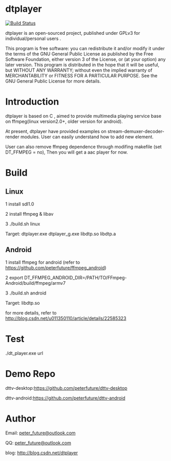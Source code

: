 dtplayer
====
[![Build Status](https://travis-ci.org/peterfuture/dtplayer_c.svg?branch=master)](https://travis-ci.org/peterfuture/dtplayer_c)

dtplayer is an open-sourced project, published under GPLv3 for individual/personal users .

This program is free software: you can redistribute it and/or modify it under the terms of the GNU General Public License as published by the Free Software Foundation, either version 3 of the License, or (at your option) any later version. This program is distributed in the hope that it will be useful, but WITHOUT ANY WARRANTY; without even the implied warranty of MERCHANTABILITY or FITNESS FOR A PARTICULAR PURPOSE. See the GNU General Public License for more details.

Introduction
====
dtplayer is based on C , aimed to provide multimedia playing service base on ffmpeg(linux version2.0+, older version for android).

At present, dtplayer have provided examples on stream-demuxer-decoder-render modules. User can easily understand how to add new element.

User can also remove ffmpeg dependence through modifing makefile (set DT_FFMPEG = no), Then you will get a aac player for now.

Build
====
Linux
----------------

1 install sdl1.0

2 install ffmpeg & libav

3 ./build.sh linux

Target: dtplayer.exe dtplayer_g.exe libdtp.so libdtp.a

Android
----------------

1 install ffmpeg for android (refer to https://github.com/peterfuture/ffmpeg_android)

2 export DT_FFMPEG_ANDROID_DIR=/PATH/TO/FFmpeg-Android/build/ffmpeg/armv7

3 ./build.sh android

Target: libdtp.so

for more details, refer to http://blog.csdn.net/u011350110/article/details/22585323

Test
====
./dt_player.exe url

Demo Repo
====
dttv-desktop:https://github.com/peterfuture/dttv-desktop

dttv-android:https://github.com/peterfuture/dttv-android

Author
====
Email: peter_future@outlook.com 

QQ: peter_future@outlook.com

blog: http://blog.csdn.net/dtplayer
